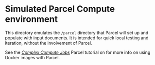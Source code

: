 # Simulated Parcel Compute environment

This directory emulates the `/parcel` directory that Parcel will set up and
populate with input documents. It is intended for quick local testing and
iteration, without the involvement of Parcel.

See the [_Complex Compute Jobs_](https://docs.oasislabs.com/parcel/latest/selected-topics/compute-advanced.html) Parcel tutorial on for more info on using
Docker images with Parcel.
